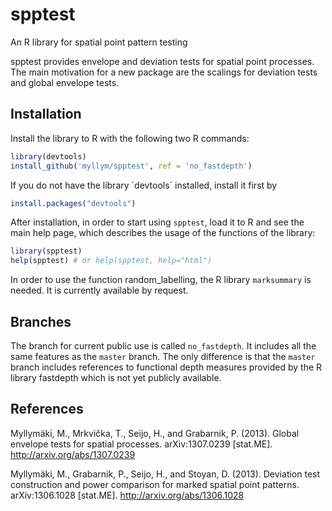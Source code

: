 # spptest

An R library for spatial point pattern testing

spptest provides envelope and deviation tests for spatial point processes.
The main motivation for a new package are the scalings for deviation tests
and global envelope tests.

## Installation

Install the library to R with the following two R commands:

```R
library(devtools)
install_github('myllym/spptest', ref = 'no_fastdepth')
```

If you do not have the library ´devtools´ installed, install it first by

```R
install.packages("devtools")
```

After installation, in order to start using `spptest`, load it to R and see
the main help page, which describes the usage of the functions of the library:
```R
library(spptest)
help(spptest) # or help(spptest, help="html")
```

In order to use the function random_labelling, the R library `marksummary` is
needed. It is currently available by request.

## Branches

The branch for current public use is called `no_fastdepth`. It includes all the
same features as the `master` branch. The only difference is that the `master` 
branch includes references to functional depth measures provided by the R 
library fastdepth which is not yet publicly available.

## References

Myllymäki, M., Mrkvička, T., Seijo, H., and Grabarnik, P. (2013).
Global envelope tests for spatial processes. arXiv:1307.0239 [stat.ME].
http://arxiv.org/abs/1307.0239

Myllymäki, M., Grabarnik, P., Seijo, H., and Stoyan, D. (2013).
Deviation test construction and power comparison for marked spatial point
patterns. arXiv:1306.1028 [stat.ME].
http://arxiv.org/abs/1306.1028

